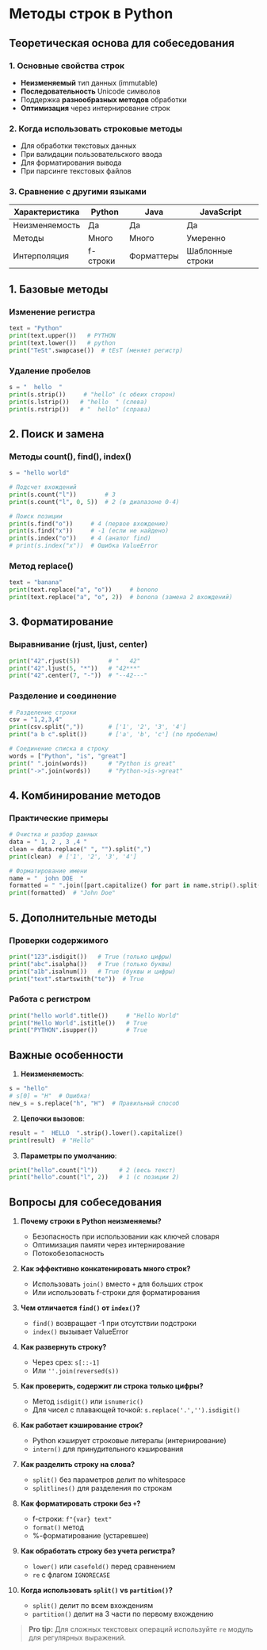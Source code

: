 # Методы строк в Python

## Теоретическая основа для собеседования

### 1. Основные свойства строк
- **Неизменяемый** тип данных (immutable)
- **Последовательность** Unicode символов
- Поддержка **разнообразных методов** обработки
- **Оптимизация** через интернирование строк

### 2. Когда использовать строковые методы
- Для обработки текстовых данных
- При валидации пользовательского ввода
- Для форматирования вывода
- При парсинге текстовых файлов

### 3. Сравнение с другими языками
| Характеристика | Python | Java | JavaScript |
|----------------|--------|------|------------|
| Неизменяемость | Да     | Да   | Да         |
| Методы         | Много  | Много | Умеренно   |
| Интерполяция   | f-строки | Форматтеры | Шаблонные строки |

## 1. Базовые методы

### Изменение регистра
```python
text = "Python"
print(text.upper())   # PYTHON
print(text.lower())   # python
print("TeSt".swapcase())  # tEsT (меняет регистр)
```

### Удаление пробелов
```python
s = "  hello  "
print(s.strip())     # "hello" (с обеих сторон)
print(s.lstrip())   # "hello  " (слева)
print(s.rstrip())   # "  hello" (справа)
```

## 2. Поиск и замена

### Методы count(), find(), index()
```python
s = "hello world"

# Подсчет вхождений
print(s.count("l"))        # 3
print(s.count("l", 0, 5))  # 2 (в диапазоне 0-4)

# Поиск позиции
print(s.find("o"))     # 4 (первое вхождение)
print(s.find("x"))     # -1 (если не найдено)
print(s.index("o"))    # 4 (аналог find)
# print(s.index("x"))  # Ошибка ValueError
```

### Метод replace()
```python
text = "banana"
print(text.replace("a", "o"))     # bonono
print(text.replace("a", "o", 2))  # bonona (замена 2 вхождений)
```

## 3. Форматирование

### Выравнивание (rjust, ljust, center)
```python
print("42".rjust(5))        # "   42"
print("42".ljust(5, "*"))   # "42***"
print("42".center(7, "-"))  # "--42---"
```

### Разделение и соединение
```python
# Разделение строки
csv = "1,2,3,4"
print(csv.split(","))       # ['1', '2', '3', '4']
print("a b c".split())      # ['a', 'b', 'c'] (по пробелам)

# Соединение списка в строку
words = ["Python", "is", "great"]
print(" ".join(words))      # "Python is great"
print("->".join(words))     # "Python->is->great"
```

## 4. Комбинирование методов

### Практические примеры
```python
# Очистка и разбор данных
data = " 1, 2 , 3 ,4 "
clean = data.replace(" ", "").split(",")
print(clean)  # ['1', '2', '3', '4']

# Форматирование имени
name = "  john DOE  "
formatted = " ".join([part.capitalize() for part in name.strip().split()])
print(formatted)  # "John Doe"
```

## 5. Дополнительные методы

### Проверки содержимого
```python
print("123".isdigit())   # True (только цифры)
print("abc".isalpha())   # True (только буквы)
print("a1b".isalnum())   # True (буквы и цифры)
print("text".startswith("te"))  # True
```

### Работа с регистром
```python
print("hello world".title())     # "Hello World"
print("Hello World".istitle())   # True
print("PYTHON".isupper())        # True
```

## Важные особенности

1. **Неизменяемость**:
```python
s = "hello"
# s[0] = "H"  # Ошибка!
new_s = s.replace("h", "H")  # Правильный способ
```

2. **Цепочки вызовов**:
```python
result = "  HELLO  ".strip().lower().capitalize()
print(result)  # "Hello"
```

3. **Параметры по умолчанию**:
```python
print("hello".count("l"))      # 2 (весь текст)
print("hello".count("l", 2))   # 1 (с позиции 2)
```

## Вопросы для собеседования

1. **Почему строки в Python неизменяемы?**
   - Безопасность при использовании как ключей словаря
   - Оптимизация памяти через интернирование
   - Потокобезопасность

2. **Как эффективно конкатенировать много строк?**
   - Использовать `join()` вместо `+` для больших строк
   - Или использовать f-строки для форматирования

3. **Чем отличается `find()` от `index()`?**
   - `find()` возвращает -1 при отсутствии подстроки
   - `index()` вызывает ValueError

4. **Как развернуть строку?**
   - Через срез: `s[::-1]`
   - Или `''.join(reversed(s))`

5. **Как проверить, содержит ли строка только цифры?**
   - Метод `isdigit()` или `isnumeric()`
   - Для чисел с плавающей точкой: `s.replace('.','').isdigit()`

6. **Как работает кэширование строк?**
   - Python кэширует строковые литералы (интернирование)
   - `intern()` для принудительного кэширования

7. **Как разделить строку на слова?**
   - `split()` без параметров делит по whitespace
   - `splitlines()` для разделения по строкам

8. **Как форматировать строки без `+`?**
   - f-строки: `f"{var} text"`
   - `format()` метод
   - %-форматирование (устаревшее)

9. **Как обработать строку без учета регистра?**
   - `lower()` или `casefold()` перед сравнением
   - `re` с флагом `IGNORECASE`

10. **Когда использовать `split()` vs `partition()`?**
    - `split()` делит по всем вхождениям
    - `partition()` делит на 3 части по первому вхождению

> **Pro tip:** Для сложных текстовых операций используйте `re` модуль для регулярных выражений.